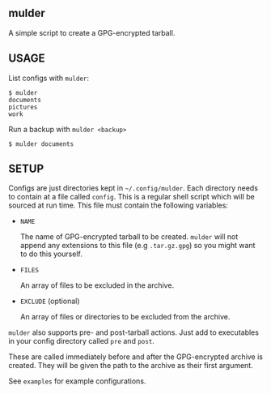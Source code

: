 mulder
------

A simple script to create a GPG-encrypted tarball.


USAGE
-----

List configs with `mulder`:

    $ mulder
    documents
    pictures
    work


Run a backup with `mulder <backup>`

    $ mulder documents


SETUP
-----

Configs are just directories kept in `~/.config/mulder`. Each directory
needs to contain at a file called `config`. This is a regular shell
script which will be sourced at run time. This file must contain the
following variables:

* `NAME`

  The name of GPG-encrypted tarball to be created. `mulder` will not
  append any extensions to this file (e.g `.tar.gz.gpg`) so you might
  want to do this yourself.

* `FILES`

  An array of files to be excluded in the archive.

* `EXCLUDE` (optional)

  An array of files or directories to be excluded from the archive.

`mulder` also supports pre- and post-tarball actions. Just add to
executables in your config directory called `pre` and `post`.

These are called immediately before and after the GPG-encrypted
archive is created. They will be given the path to the archive as
their first argument.

See `examples` for example configurations.
